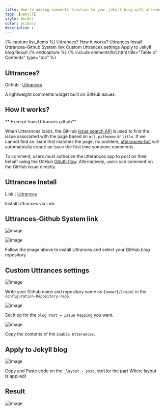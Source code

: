 ```yaml
---
title: How to adding comments function to your jekyll blog with uttrances
tags: [Jekyll]
style: border
color: primary
description : ⠀
---
```




{% capture list_items %}
Uttrances?
How it works?
Uttrances Install
Uttrances-Github System link
Custom Uttrances settings
Apply to Jekyll blog
Result
{% endcapture %}
{% include elements/list.html title="Table of Contents" type="toc" %}

## Uttrances?

Github : [Uttrances](https://github.com/utterance/utterances)

A lightweight comments widget built on GitHub issues.

## How it works?

** Excerpt from Uttrances github**

When Utterances loads, the GitHub [issue search API](https://developer.github.com/v3/search/#search-issues) is used to find the issue associated with the page based on `url`, `pathname` or `title`. If we cannot find an issue that matches the page, no problem, [utterances-bot](https://github.com/utterances-bot) will automatically create an issue the first time someone comments.

To comment, users must authorize the utterances app to post on their behalf using the GitHub [OAuth flow](https://developer.github.com/v3/oauth/#web-application-flow). Alternatively, users can comment on the GitHub issue directly.

## Uttrances Install

Link : [Uttrances](https://github.com/apps/utterances) 

Install Uttrances via Link.

## Uttrances-Github System link

![image](https://user-images.githubusercontent.com/40678696/160280991-865dbe4f-1b8b-4252-bdbe-df25e0d8f179.png)

![image](https://user-images.githubusercontent.com/40678696/160280966-88bc73eb-8868-4a81-bede-7ee2aac98dc7.png)

Follow the image above to install Uttrances and select your GitHub blog repository.



## Custom Uttrances settings

![image](https://user-images.githubusercontent.com/40678696/160281079-236a146d-e395-4405-8267-cb047a595009.png)

Write your Github name and repository name as `[owner]/[repo]` in the `configuration-Repository-repo`

![image](https://user-images.githubusercontent.com/40678696/160284537-37bb2078-9098-4683-bdff-99bb497f6ebf.png)

Set it up for the `blog Post ↔ Issue Mapping` you want.

![image](https://user-images.githubusercontent.com/40678696/160284579-146f2e9b-0809-4687-9434-6d181ba2ecf7.png)

Copy the contents of the `Enable Utterances`.

## Apply to Jekyll blog

![image](https://user-images.githubusercontent.com/40678696/160284726-ca580d2d-605a-4b7f-aad2-509c1c3ac863.png)

Copy and Paste code on the `_layout - post.html`(or the part Where layout is applied)

## Result

![image](https://user-images.githubusercontent.com/40678696/160284780-4d3a8292-3f2b-498c-87bc-15b737325aa9.png)